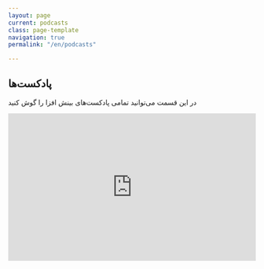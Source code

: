 ```yaml
---
layout: page
current: podcasts
class: page-template
navigation: true
permalink: "/en/podcasts"

---
```

## پادکست‌ها

در این قسمت می‌توانید تمامی پادکست‌های بینش افزا را گوش کنید

<iframe width="100%" height="300" scrolling="no" frameborder="no" allow="autoplay" src="https://w.soundcloud.com/player/?url=https%3A//api.soundcloud.com/users/569686791&color=%239e60cf&auto_play=true&hide_related=false&show_comments=true&show_user=true&show_reposts=false&show_teaser=true&visual=true"></iframe>